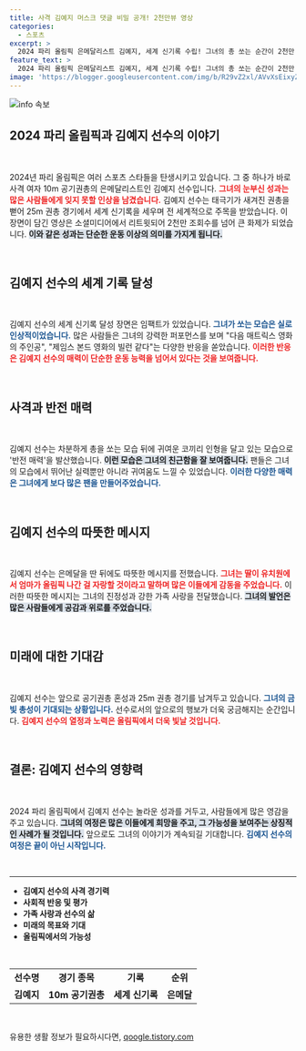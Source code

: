 ```yaml
---
title: 사격 김예지 머스크 댓글 비밀 공개! 2천만뷰 영상
categories:
  - 스포츠
excerpt: >
  2024 파리 올림픽 은메달리스트 김예지, 세계 신기록 수립! 그녀의 총 쏘는 순간이 2천만 조회수 폭발과 함께 일론 머스크의 극찬을 이끌어냈습니다. 반전 매력까지 겸비한 그녀의 다음 경기에 귀추가 주목됩니다.
feature_text: >
  2024 파리 올림픽 은메달리스트 김예지, 세계 신기록 수립! 그녀의 총 쏘는 순간이 2천만 조회수 폭발과 함께 일론 머스크의 극찬을 이끌어냈습니다. 반전 매력까지 겸비한 그녀의 다음 경기에 귀추가 주목됩니다.
image: 'https://blogger.googleusercontent.com/img/b/R29vZ2xl/AVvXsEixyZcFfHzMRdzZMjFBmAUKJYCLCGyLL1o632UiGVXcaFdKo_bkvkuCioo0uUKlGfBVcT3P84aROyZIXSBEx3Aw5nCQ3pTgDom1WDC4m8eifvWiAmWEEVb4x6G_l8C0QH225ldMjyaFvpxGEBGNO37VmDTDMHGhJPq73UglMfDca1-0aw/s1600/blogspot.png'
---
```


<p><img src="https://blogger.googleusercontent.com/img/b/R29vZ2xl/AVvXsEixyZcFfHzMRdzZMjFBmAUKJYCLCGyLL1o632UiGVXcaFdKo_bkvkuCioo0uUKlGfBVcT3P84aROyZIXSBEx3Aw5nCQ3pTgDom1WDC4m8eifvWiAmWEEVb4x6G_l8C0QH225ldMjyaFvpxGEBGNO37VmDTDMHGhJPq73UglMfDca1-0aw/s1600/blogspot.png" alt="info 속보" /></p>

<h2 data-ke-size="size26">2024 파리 올림픽과 김예지 선수의 이야기</h2>

<p data-ke-size="size16">&nbsp;</p>

<p>2024년 파리 올림픽은 여러 스포츠 스타들을 탄생시키고 있습니다. 그 중 하나가 바로 사격 여자 10m 공기권총의 은메달리스트인 김예지 선수입니다. <b><span style="color: #ee2323;">그녀의 눈부신 성과는 많은 사람들에게 잊지 못할 인상을 남겼습니다.</span></b> 김예지 선수는 태극기가 새겨진 권총을 뻗어 25m 권총 경기에서 세계 신기록을 세우며 전 세계적으로 주목을 받았습니다. 이 장면이 담긴 영상은 소셜미디어에서 리트윗되어 2천만 조회수를 넘어 큰 화제가 되었습니다. <b><span style="background-color: #21538527;">이와 같은 성과는 단순한 운동 이상의 의미를 가지게 됩니다.</span></b> </p>

<p data-ke-size="size16">&nbsp;</p>

<h2 data-ke-size="size26">김예지 선수의 세계 기록 달성</h2>

<p data-ke-size="size16">&nbsp;</p>

<p>김예지 선수의 세계 신기록 달성 장면은 임팩트가 있었습니다. <b><span style="color: #1a5490;">그녀가 쏘는 모습은 실로 인상적이었습니다.</span></b> 많은 사람들은 그녀의 강력한 퍼포먼스를 보며 "다음 매트릭스 영화의 주인공", "제임스 본드 영화의 빌런 같다"는 다양한 반응을 쏟았습니다. <b><span style="color: #ee2323;">이러한 반응은 김예지 선수의 매력이 단순한 운동 능력을 넘어서 있다는 것을 보여줍니다.</span></b></p>

<p data-ke-size="size16">&nbsp;</p>

<h2 data-ke-size="size26">사격과 반전 매력</h2>

<p data-ke-size="size16">&nbsp;</p>

<p>김예지 선수는 차분하게 총을 쏘는 모습 뒤에 귀여운 코끼리 인형을 달고 있는 모습으로 '반전 매력'을 발산했습니다. <b><span style="background-color: #21538527;">이런 모습은 그녀의 친근함을 잘 보여줍니다.</span></b> 팬들은 그녀의 모습에서 뛰어난 실력뿐만 아니라 귀여움도 느낄 수 있었습니다. <b><span style="color: #1a5490;">이러한 다양한 매력은 그녀에게 보다 많은 팬을 만들어주었습니다.</span></b> </p>

<p data-ke-size="size16">&nbsp;</p>

<h2 data-ke-size="size26">김예지 선수의 따뜻한 메시지</h2>

<p data-ke-size="size16">&nbsp;</p>

<p>김예지 선수는 은메달을 딴 뒤에도 따뜻한 메시지를 전했습니다. <b><span style="color: #ee2323;">그녀는 딸이 유치원에서 엄마가 올림픽 나간 걸 자랑할 것이라고 말하며 많은 이들에게 감동을 주었습니다.</span></b> 이러한 따뜻한 메시지는 그녀의 진정성과 강한 가족 사랑을 전달했습니다. <b><span style="background-color: #21538527;">그녀의 발언은 많은 사람들에게 공감과 위로를 주었습니다.</span></b></p>

<p data-ke-size="size16">&nbsp;</p>

<h2 data-ke-size="size26">미래에 대한 기대감</h2>

<p data-ke-size="size16">&nbsp;</p>

<p>김예지 선수는 앞으로 공기권총 혼성과 25m 권총 경기를 남겨두고 있습니다. <b><span style="color: #1a5490;">그녀의 금빛 총성이 기대되는 상황입니다.</span></b> 선수로서의 앞으로의 행보가 더욱 궁금해지는 순간입니다. <b><span style="color: #ee2323;">김예지 선수의 열정과 노력은 올림픽에서 더욱 빛날 것입니다.</span></b> </p>

<p data-ke-size="size16">&nbsp;</p>

<h2 data-ke-size="size26">결론: 김예지 선수의 영향력</h2>

<p data-ke-size="size16">&nbsp;</p>

<p>2024 파리 올림픽에서 김예지 선수는 놀라운 성과를 거두고, 사람들에게 많은 영감을 주고 있습니다. <b><span style="background-color: #21538527;">그녀의 여정은 많은 이들에게 희망을 주고, 그 가능성을 보여주는 상징적인 사례가 될 것입니다.</span></b> 앞으로도 그녀의 이야기가 계속되길 기대합니다. <b><span style="color: #1a5490;">김예지 선수의 여정은 끝이 아닌 시작입니다.</span></b> </p>

<p data-ke-size="size16">&nbsp;</p>

<hr>

<ul>
<li><b>김예지 선수의 사격 경기력</b></li>
<li><b>사회적 반응 및 평가</b></li>
<li><b>가족 사랑과 선수의 삶</b></li>
<li><b>미래의 목표와 기대</b></li>
<li><b>올림픽에서의 가능성</b></li>
</ul> 

<p data-ke-size="size16">&nbsp;</p>

<table style="width: 100%; border-collapse: collapse;">
<tr>
<td style="text-align: center; height: 17px;"><b>선수명</b></td>
<td style="text-align: center; height: 17px;"><b>경기 종목</b></td>
<td style="text-align: center; height: 17px;"><b>기록</b></td>
<td style="text-align: center; height: 17px;"><b>순위</b></td>
</tr>
<tr>
<td style="text-align: center; height: 17px;"><b>김예지</b></td>
<td style="text-align: center; height: 17px;"><b>10m 공기권총</b></td>
<td style="text-align: center; height: 17px;"><b>세계 신기록</b></td>
<td style="text-align: center; height: 17px;"><b>은메달</b></td>
</tr>
</table> 

<p data-ke-size="size16">&nbsp;</p>
유용한 생활 정보가 필요하시다면, <a href="https://qoogle.tistory.com" rel="dofollow">qoogle.tistory.com</a>


